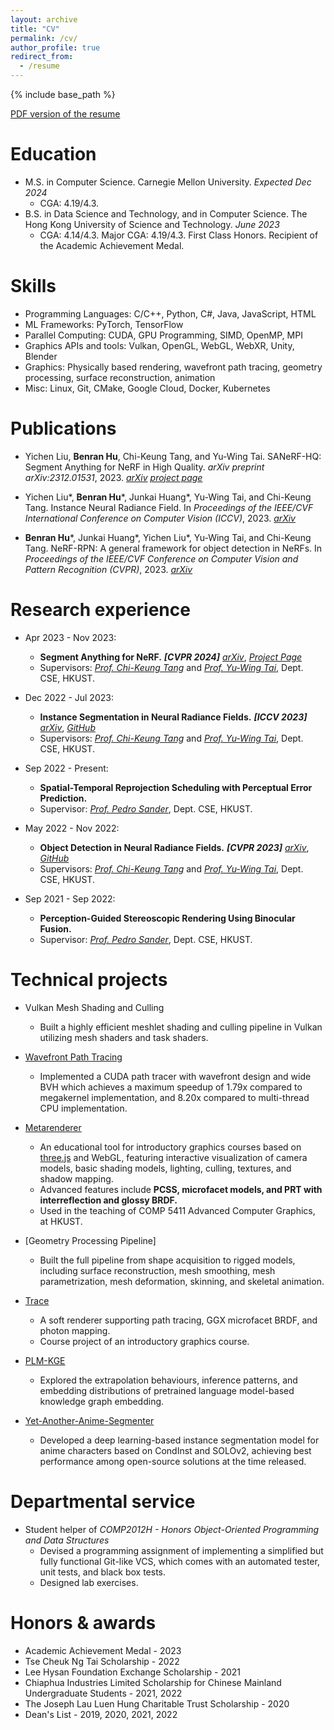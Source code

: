 ```yaml
---
layout: archive
title: "CV"
permalink: /cv/
author_profile: true
redirect_from:
  - /resume
---
```


{% include base_path %}

[PDF version of the resume](../files/resume.pdf)

Education
======
* M.S. in Computer Science. Carnegie Mellon University. *Expected Dec 2024*
  * CGA: 4.19/4.3.
* B.S. in Data Science and Technology, and in Computer Science. The Hong Kong University of Science and Technology. *June 2023*
  * CGA: 4.14/4.3. Major CGA: 4.19/4.3. First Class Honors. Recipient of the Academic Achievement Medal.

Skills
======
* Programming Languages: C/C++, Python, C#, Java, JavaScript, HTML
* ML Frameworks: PyTorch, TensorFlow
* Parallel Computing: CUDA, GPU Programming, SIMD, OpenMP, MPI
* Graphics APIs and tools: Vulkan, OpenGL, WebGL, WebXR, Unity, Blender
* Graphics: Physically based rendering, wavefront path tracing, geometry processing, surface reconstruction, animation
* Misc: Linux, Git, CMake, Google Cloud, Docker, Kubernetes


Publications
======
* Yichen Liu, **Benran Hu**, Chi-Keung Tang, and Yu-Wing Tai. SANeRF-HQ: Segment Anything for NeRF in High Quality. *arXiv preprint arXiv:2312.01531*, 2023. *[arXiv](https://arxiv.org/abs/2312.01531)* *[project page](https://lyclyc52.github.io/SANeRF-HQ/)*

* Yichen Liu\*, **Benran Hu**\*, Junkai Huang\*, Yu-Wing Tai, and Chi-Keung Tang. Instance Neural Radiance Field. In *Proceedings of the IEEE/CVF International Conference on Computer Vision (ICCV)*, 2023. *[arXiv](https://arxiv.org/abs/2304.04395)*

* **Benran Hu**\*, Junkai Huang\*, Yichen Liu\*, Yu-Wing Tai, and Chi-Keung Tang. NeRF-RPN: A general framework for object detection in NeRFs. In *Proceedings of the IEEE/CVF Conference on Computer Vision and Pattern Recognition (CVPR)*, 2023. *[arXiv](https://arxiv.org/abs/2211.11646)*


Research experience
======
* Apr 2023 - Nov 2023:
  * **Segment Anything for NeRF.** ***[CVPR 2024]*** *[arXiv](https://arxiv.org/abs/2312.01531)*, *[Project Page](https://lyclyc52.github.io/SANeRF-HQ/)*
  * Supervisors: *[Prof. Chi-Keung Tang](https://cse.hkust.edu.hk/~cktang/)* and *[Prof. Yu-Wing Tai](https://scholar.google.com/citations?user=nFhLmFkAAAAJ)*, Dept. CSE, HKUST.

* Dec 2022 - Jul 2023:
  * **Instance Segmentation in Neural Radiance Fields.** ***[ICCV 2023]*** *[arXiv](https://arxiv.org/abs/2304.04395)*, *[GitHub](https://github.com/lyclyc52/Instance_NeRF)*
  * Supervisors: *[Prof. Chi-Keung Tang](https://cse.hkust.edu.hk/~cktang/)* and *[Prof. Yu-Wing Tai](https://scholar.google.com/citations?user=nFhLmFkAAAAJ)*, Dept. CSE, HKUST.

* Sep 2022 - Present:
  * **Spatial-Temporal Reprojection Scheduling with Perceptual Error Prediction.**
  * Supervisor: *[Prof. Pedro Sander](https://cse.hkust.edu.hk/~psander/)*, Dept. CSE, HKUST.

* May 2022 - Nov 2022:
  * **Object Detection in Neural Radiance Fields.** ***[CVPR 2023]*** *[arXiv](https://arxiv.org/abs/2211.11646)*, *[GitHub](https://github.com/lyclyc52/NeRF_RPN)*
  * Supervisors: *[Prof. Chi-Keung Tang](https://cse.hkust.edu.hk/~cktang/)* and *[Prof. Yu-Wing Tai](https://scholar.google.com/citations?user=nFhLmFkAAAAJ)*, Dept. CSE, HKUST.

* Sep 2021 - Sep 2022:
  * **Perception-Guided Stereoscopic Rendering Using Binocular Fusion.**
  * Supervisor: *[Prof. Pedro Sander](https://cse.hkust.edu.hk/~psander/)*, Dept. CSE, HKUST.


Technical projects
======
* Vulkan Mesh Shading and Culling
  * Built a highly efficient meshlet shading and culling pipeline in Vulkan utilizing mesh shaders and task shaders.

* [Wavefront Path Tracing](https://github.com/zymk9/cmu15618_project)
  * Implemented a CUDA path tracer with wavefront design and wide BVH which achieves a maximum speedup of 1.79x compared to megakernel implementation, and 8.20x compared to multi-thread CPU implementation.

* [Metarenderer](https://zymk9.github.io/Metarenderer/)
  * An educational tool for introductory graphics courses based on [three.js](https://threejs.org/) and WebGL, featuring interactive visualization of camera models, basic shading models, lighting, culling, textures, and shadow mapping.
  * Advanced features include **PCSS, microfacet models, and PRT with interreflection and glossy BRDF.**
  * Used in the teaching of COMP 5411 Advanced Computer Graphics, at HKUST.

* [Geometry Processing Pipeline]
  * Built the full pipeline from shape acquisition to rigged models, including surface reconstruction, mesh smoothing, mesh parametrization, mesh deformation, skinning, and skeletal animation.

* [Trace](https://github.com/COMP4411-Team/Trace)
  * A soft renderer supporting path tracing, GGX microfacet BRDF, and photon mapping.
  * Course project of an introductory graphics course.

* [PLM-KGE](https://github.com/zymk9/PLM-KGE)
  * Explored the extrapolation behaviours, inference patterns, and embedding distributions of pretrained language model-based knowledge graph   embedding.

* [Yet-Another-Anime-Segmenter](https://github.com/zymk9/Yet-Another-Anime-Segmenter)
  * Developed a deep learning-based instance segmentation model for anime characters based on CondInst and SOLOv2, achieving best performance among open-source solutions at the time released.




  
Departmental service
======
* Student helper of *COMP2012H - Honors Object-Oriented Programming and Data Structures*
  * Devised a programming assignment of implementing a simplified but fully functional Git-like VCS, which comes with an automated tester, unit tests, and black box tests.
  * Designed lab exercises.
  

Honors & awards
======
* Academic Achievement Medal - 2023
* Tse Cheuk Ng Tai Scholarship - 2022
* Lee Hysan Foundation Exchange Scholarship - 2021
* Chiaphua Industries Limited Scholarship for Chinese Mainland Undergraduate Students - 2021, 2022
* The Joseph Lau Luen Hung Charitable Trust Scholarship - 2020
* Dean's List - 2019, 2020, 2021, 2022
